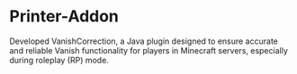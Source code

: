 # Printer-Addon
Developed VanishCorrection, a Java plugin designed to ensure accurate and reliable Vanish functionality for players in Minecraft servers, especially during roleplay (RP) mode.
